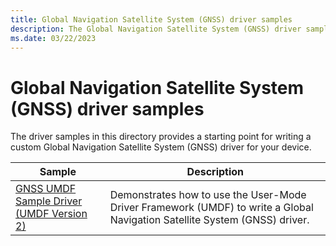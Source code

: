 ```yaml
---
title: Global Navigation Satellite System (GNSS) driver samples
description: The Global Navigation Satellite System (GNSS) driver sample in this directory provides a starting point for writing a custom GNSS driver for your device.
ms.date: 03/22/2023
---
```


# Global Navigation Satellite System (GNSS) driver samples

The driver samples in this directory provides a starting point for writing a custom Global Navigation Satellite System (GNSS) driver for your device.

| Sample | Description |
| --- | --- |
| [GNSS UMDF Sample Driver (UMDF Version 2)](/samples/microsoft/windows-driver-samples/gnss-umdf-sample-driver-umdf-version-2) | Demonstrates how to use the User-Mode Driver Framework (UMDF) to write a Global Navigation Satellite System (GNSS) driver. |
